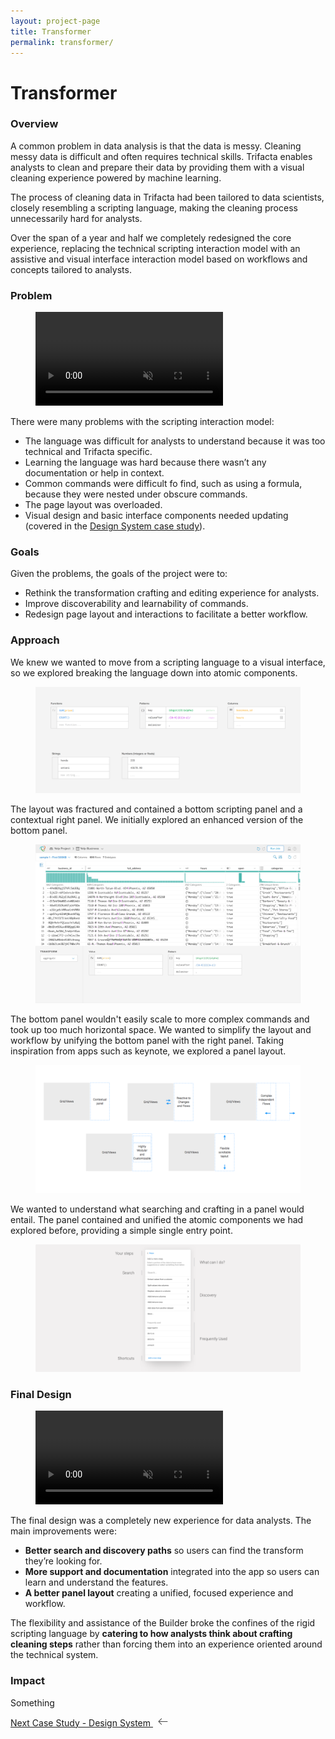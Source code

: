 ```yaml
---
layout: project-page
title: Transformer
permalink: transformer/
---
```

# Transformer

### Overview
A common problem in data analysis is that the data is messy.  Cleaning messy data is difficult and often requires technical skills.  Trifacta enables analysts to clean and prepare their data by providing them with a visual cleaning experience powered by machine learning.

The process of cleaning data in Trifacta had been tailored to data scientists, closely resembling a scripting language, making the cleaning process unnecessarily hard for analysts.

Over the span of a year and half we completely redesigned the core experience, replacing the technical scripting interaction model with an assistive and visual interface interaction model based on workflows and concepts tailored to analysts.

### Problem
<figure><video src="/video/trifacta_old.mov" autobuffer="" loop="" muted="" autoplay="" preload="auto"></video></figure>

There were many problems with the scripting interaction model:

- The language was difficult for analysts to understand because it was too technical and Trifacta specific.
- Learning the language was hard because there wasn’t any documentation or help in context.
- Common commands were difficult fo find, such as using a formula, because they were nested under obscure commands.
- The page layout was overloaded.
- Visual design and basic interface components needed updating (covered in the [Design System case study](/design_system)).

### Goals
Given the problems, the goals of the project were to:
- Rethink the transformation crafting and editing experience for analysts.
- Improve discoverability and learnability of commands.
- Redesign page layout and interactions to facilitate a better workflow.

### Approach
We knew we wanted to move from a scripting language to a visual interface, so we explored breaking the language down into atomic components.

<figure><img src="/images/transformer/types.png"></figure>

The layout was fractured and contained a bottom scripting panel and a contextual right panel. We initially explored an enhanced version of the bottom panel.

<figure><img src="/images/transformer/bottom_panel.png"></figure>

The bottom panel wouldn't easily scale to more complex commands and took up too much horizontal space.  We wanted to simplify the layout and workflow by unifying the bottom panel with the right panel. Taking inspiration from apps such as keynote, we explored a panel layout.

<figure><img src="/images/transformer/panel_concept.png"></figure>

We wanted to understand what searching and crafting in a panel would entail.  The panel contained and unified the atomic components we had explored before, providing a simple single entry point.

<figure><img src="/images/transformer/single_panel.png"></figure>

### Final Design
<figure><video src="/video/panel.mov" autobuffer="" loop="" muted="" autoplay="" preload="auto"></video></figure>

The final design was a completely new experience for data analysts.  The main improvements were:

 - **Better search and discovery paths** so users can find the transform they’re looking for.
 - **More support and documentation** integrated into the app so users can learn and understand the features.
 - **A better panel layout** creating a unified, focused experience and workflow.

The flexibility and assistance of the Builder broke the confines of the rigid scripting language by **catering to how analysts think about crafting cleaning steps** rather than forcing them into an experience oriented around the technical system.

### Impact
Something

<p class="next">
  <a href="/design_system">Next Case Study - Design System
  <?xml version="1.0" ?><svg enable-background="new 0 0 32 32" height="15px" class="arrow" version="1.1" viewBox="0 0 32 32" width="32px" xml:space="preserve" xmlns="http://www.w3.org/2000/svg" xmlns:xlink="http://www.w3.org/1999/xlink"><path clip-rule="evenodd" d="M31.106,15H3.278l8.325-8.293  c0.391-0.391,0.391-1.024,0-1.414c-0.391-0.391-1.024-0.391-1.414,0l-9.9,9.899c-0.385,0.385-0.385,1.029,0,1.414l9.9,9.9  c0.391,0.391,1.024,0.391,1.414,0c0.391-0.391,0.391-1.024,0-1.414L3.278,17h27.828c0.552,0,1-0.448,1-1  C32.106,15.448,31.658,15,31.106,15z" fill="#444444" fill-rule="evenodd" id="Arrow_Back"/><g/><g/><g/><g/><g/><g/></svg>
  </a>
</p>
